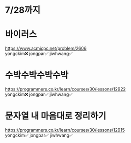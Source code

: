 # 7/28까지  
  
# 바이러스  
https://www.acmicpc.net/problem/2606  
yongckim❌  jongpar✅   jiwhwang✅  

# 수박수박수박수박
https://programmers.co.kr/learn/courses/30/lessons/12922  
yongckim❌ jongpar✅  jiwhwang✅  

# 문자열 내 마음대로 정리하기
https://programmers.co.kr/learn/courses/30/lessons/12915  
yongckim✅  jongpar✅   jiwhwang✅    
